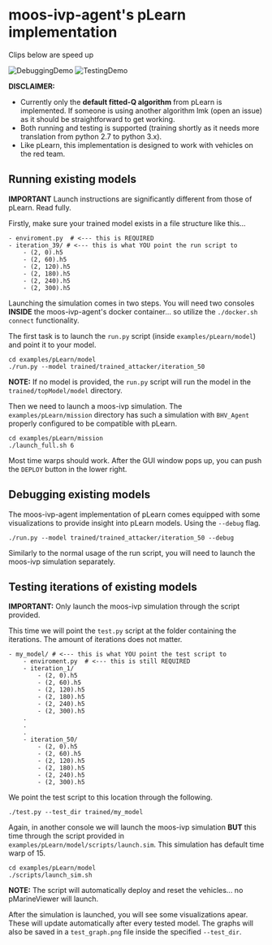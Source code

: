 # moos-ivp-agent's pLearn implementation

Clips below are speed up

![DebuggingDemo](../../assets/DebuggingDemo.gif)
![TestingDemo](../../assets/TestingDemo.gif)

**DISCLAIMER:** 
- Currently only the **default fitted-Q algorithm** from pLearn is implemented. If someone is using another algorithm lmk (open an issue) as it should be straightforward to get working.
- Both running and testing is supported (training shortly as it needs more translation from python 2.7 to python 3.x).
- Like pLearn, this implementation is designed to work with vehicles on the red team.

## Running existing models

**IMPORTANT** Launch instructions are significantly different from those of pLearn. Read fully.

Firstly, make sure your trained model exists in a file structure like this...

```
- enviroment.py  # <--- this is REQUIRED
- iteration_39/ # <--- this is what YOU point the run script to
    - (2, 0).h5
    - (2, 60).h5
    - (2, 120).h5 
    - (2, 180).h5
    - (2, 240).h5
    - (2, 300).h5
```

Launching the simulation comes in two steps. You will need two consoles **INSIDE** the moos-ivp-agent's docker container... so utilize the `./docker.sh connect` functionality.

The first task is to launch the `run.py` script (inside `examples/pLearn/model`) and point it to your model.

```
cd examples/pLearn/model
./run.py --model trained/trained_attacker/iteration_50
```

**NOTE:** If no model is provided, the `run.py` script will run the model in the `trained/topModel/model` directory.

Then we need to launch a moos-ivp simulation. The `examples/pLearn/mission` directory has such a simulation with `BHV_Agent` properly configured to be compatible with pLearn. 

```
cd examples/pLearn/mission
./launch_full.sh 6 
```

Most time warps should work. After the GUI window pops up, you can push the `DEPLOY` button in the lower right.

## Debugging existing models

The moos-ivp-agent implementation of pLearn comes equipped with some visualizations to provide insight into pLearn models. Using the `--debug` flag.

```
./run.py --model trained/trained_attacker/iteration_50 --debug
```

Similarly to the normal usage of the run script, you will need to launch the moos-ivp simulation separately.

## Testing iterations of existing models

**IMPORTANT:** Only launch the moos-ivp simulation through the script provided.

This time we will point the `test.py` script at the folder containing the iterations. The amount of iterations does not matter.

```
- my_model/ # <--- this is what YOU point the test script to
    - enviroment.py  # <--- this is still REQUIRED
    - iteration_1/ 
        - (2, 0).h5
        - (2, 60).h5
        - (2, 120).h5 
        - (2, 180).h5
        - (2, 240).h5
        - (2, 300).h5
    .
    .
    .
    - iteration_50/ 
        - (2, 0).h5
        - (2, 60).h5
        - (2, 120).h5 
        - (2, 180).h5
        - (2, 240).h5
        - (2, 300).h5
```

We point the test script to this location through the following.

```
./test.py --test_dir trained/my_model
```

Again, in another console we will launch the moos-ivp simulation **BUT** this time through the script provided in `examples/pLearn/model/scripts/launch.sim`. This simulation has default time warp of 15.

```
cd examples/pLearn/model
./scripts/launch_sim.sh
```

**NOTE:** The script will automatically deploy and reset the vehicles... no pMarineViewer will launch.

After the simulation is launched, you will see some visualizations apear. These will update automatically after every tested model. The graphs will also be saved in a `test_graph.png` file inside the specified `--test_dir`.
